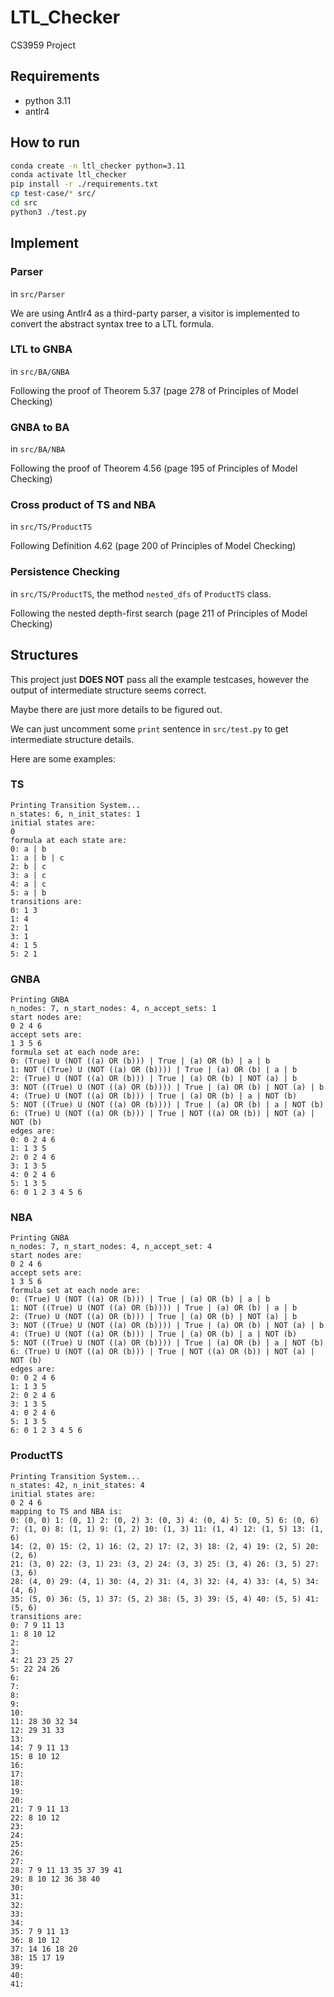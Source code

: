 # LTL_Checker

CS3959 Project

## Requirements

- python 3.11
- antlr4

## How to run

```sh
conda create -n ltl_checker python=3.11
conda activate ltl_checker
pip install -r ./requirements.txt
cp test-case/* src/
cd src
python3 ./test.py
```

## Implement

### Parser

in `src/Parser`

We are using Antlr4 as a third-party parser, a visitor is implemented to convert the abstract syntax tree to a LTL formula.

### LTL to GNBA

in `src/BA/GNBA`

Following the proof of Theorem 5.37 (page 278 of Principles of Model Checking)

### GNBA to BA

in `src/BA/NBA`

Following the proof of Theorem 4.56 (page 195 of Principles of Model Checking)

### Cross product of TS and NBA

in `src/TS/ProductTS`

Following Definition 4.62 (page 200 of Principles of Model Checking)

### Persistence Checking

in `src/TS/ProductTS`, the method `nested_dfs` of `ProductTS` class.

Following the nested depth-first search (page 211 of Principles of Model Checking)

## Structures

This project just **DOES NOT** pass all the example testcases, however the output of intermediate structure seems correct.

Maybe there are just more details to be figured out.

We can just uncomment some `print` sentence in `src/test.py` to get intermediate structure details.

Here are some examples:

### TS

```
Printing Transition System...
n_states: 6, n_init_states: 1
initial states are:
0
formula at each state are:
0: a | b
1: a | b | c
2: b | c
3: a | c
4: a | c
5: a | b
transitions are:
0: 1 3
1: 4
2: 1
3: 1
4: 1 5
5: 2 1
```

### GNBA

```
Printing GNBA
n_nodes: 7, n_start_nodes: 4, n_accept_sets: 1
start nodes are:
0 2 4 6
accept sets are:
1 3 5 6
formula set at each node are:
0: (True) U (NOT ((a) OR (b))) | True | (a) OR (b) | a | b
1: NOT ((True) U (NOT ((a) OR (b)))) | True | (a) OR (b) | a | b
2: (True) U (NOT ((a) OR (b))) | True | (a) OR (b) | NOT (a) | b
3: NOT ((True) U (NOT ((a) OR (b)))) | True | (a) OR (b) | NOT (a) | b
4: (True) U (NOT ((a) OR (b))) | True | (a) OR (b) | a | NOT (b)
5: NOT ((True) U (NOT ((a) OR (b)))) | True | (a) OR (b) | a | NOT (b)
6: (True) U (NOT ((a) OR (b))) | True | NOT ((a) OR (b)) | NOT (a) | NOT (b)
edges are:
0: 0 2 4 6
1: 1 3 5
2: 0 2 4 6
3: 1 3 5
4: 0 2 4 6
5: 1 3 5
6: 0 1 2 3 4 5 6
```

### NBA

```
Printing GNBA
n_nodes: 7, n_start_nodes: 4, n_accept_set: 4
start nodes are:
0 2 4 6
accept sets are:
1 3 5 6
formula set at each node are:
0: (True) U (NOT ((a) OR (b))) | True | (a) OR (b) | a | b
1: NOT ((True) U (NOT ((a) OR (b)))) | True | (a) OR (b) | a | b
2: (True) U (NOT ((a) OR (b))) | True | (a) OR (b) | NOT (a) | b
3: NOT ((True) U (NOT ((a) OR (b)))) | True | (a) OR (b) | NOT (a) | b
4: (True) U (NOT ((a) OR (b))) | True | (a) OR (b) | a | NOT (b)
5: NOT ((True) U (NOT ((a) OR (b)))) | True | (a) OR (b) | a | NOT (b)
6: (True) U (NOT ((a) OR (b))) | True | NOT ((a) OR (b)) | NOT (a) | NOT (b)
edges are:
0: 0 2 4 6
1: 1 3 5
2: 0 2 4 6
3: 1 3 5
4: 0 2 4 6
5: 1 3 5
6: 0 1 2 3 4 5 6
```

### ProductTS

```
Printing Transition System...
n_states: 42, n_init_states: 4
initial states are:
0 2 4 6
mapping to TS and NBA is:
0: (0, 0) 1: (0, 1) 2: (0, 2) 3: (0, 3) 4: (0, 4) 5: (0, 5) 6: (0, 6)
7: (1, 0) 8: (1, 1) 9: (1, 2) 10: (1, 3) 11: (1, 4) 12: (1, 5) 13: (1, 6)
14: (2, 0) 15: (2, 1) 16: (2, 2) 17: (2, 3) 18: (2, 4) 19: (2, 5) 20: (2, 6)
21: (3, 0) 22: (3, 1) 23: (3, 2) 24: (3, 3) 25: (3, 4) 26: (3, 5) 27: (3, 6)
28: (4, 0) 29: (4, 1) 30: (4, 2) 31: (4, 3) 32: (4, 4) 33: (4, 5) 34: (4, 6)
35: (5, 0) 36: (5, 1) 37: (5, 2) 38: (5, 3) 39: (5, 4) 40: (5, 5) 41: (5, 6)
transitions are:
0: 7 9 11 13
1: 8 10 12
2:
3:
4: 21 23 25 27
5: 22 24 26
6:
7:
8:
9:
10:
11: 28 30 32 34
12: 29 31 33
13:
14: 7 9 11 13
15: 8 10 12
16:
17:
18:
19:
20:
21: 7 9 11 13
22: 8 10 12
23:
24:
25:
26:
27:
28: 7 9 11 13 35 37 39 41
29: 8 10 12 36 38 40
30:
31:
32:
33:
34:
35: 7 9 11 13
36: 8 10 12
37: 14 16 18 20
38: 15 17 19
39:
40:
41:
```
